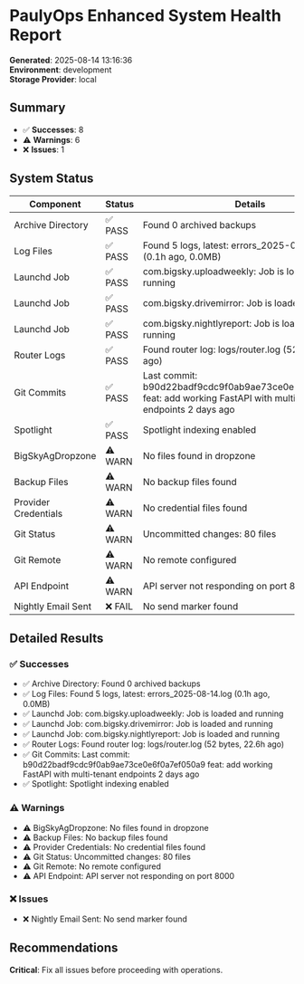 # PaulyOps Enhanced System Health Report

**Generated**: 2025-08-14 13:16:36  
**Environment**: development  
**Storage Provider**: local

## Summary

- ✅ **Successes**: 8
- ⚠️  **Warnings**: 6
- ❌ **Issues**: 1

## System Status

| Component | Status | Details |
|-----------|--------|---------|
| Archive Directory | ✅ PASS | Found 0 archived backups |
| Log Files | ✅ PASS | Found 5 logs, latest: errors_2025-08-14.log (0.1h ago, 0.0MB) |
| Launchd Job | ✅ PASS | com.bigsky.uploadweekly: Job is loaded and running |
| Launchd Job | ✅ PASS | com.bigsky.drivemirror: Job is loaded and running |
| Launchd Job | ✅ PASS | com.bigsky.nightlyreport: Job is loaded and running |
| Router Logs | ✅ PASS | Found router log: logs/router.log (52 bytes, 22.6h ago) |
| Git Commits | ✅ PASS | Last commit: b90d22badf9cdc9f0ab9ae73ce0e6f0a7ef050a9 feat: add working FastAPI with multi-tenant endpoints 2 days ago |
| Spotlight | ✅ PASS | Spotlight indexing enabled |
|  BigSkyAgDropzone | ⚠️ WARN | No files found in dropzone |
|  Backup Files | ⚠️ WARN | No backup files found |
|  Provider Credentials | ⚠️ WARN | No credential files found |
|  Git Status | ⚠️ WARN | Uncommitted changes: 80 files |
|  Git Remote | ⚠️ WARN | No remote configured |
|  API Endpoint | ⚠️ WARN | API server not responding on port 8000 |
| Nightly Email Sent | ❌ FAIL | No send marker found |

## Detailed Results

### ✅ Successes
- ✅ Archive Directory: Found 0 archived backups
- ✅ Log Files: Found 5 logs, latest: errors_2025-08-14.log (0.1h ago, 0.0MB)
- ✅ Launchd Job: com.bigsky.uploadweekly: Job is loaded and running
- ✅ Launchd Job: com.bigsky.drivemirror: Job is loaded and running
- ✅ Launchd Job: com.bigsky.nightlyreport: Job is loaded and running
- ✅ Router Logs: Found router log: logs/router.log (52 bytes, 22.6h ago)
- ✅ Git Commits: Last commit: b90d22badf9cdc9f0ab9ae73ce0e6f0a7ef050a9 feat: add working FastAPI with multi-tenant endpoints 2 days ago
- ✅ Spotlight: Spotlight indexing enabled

### ⚠️  Warnings
- ⚠️  BigSkyAgDropzone: No files found in dropzone
- ⚠️  Backup Files: No backup files found
- ⚠️  Provider Credentials: No credential files found
- ⚠️  Git Status: Uncommitted changes: 80 files
- ⚠️  Git Remote: No remote configured
- ⚠️  API Endpoint: API server not responding on port 8000

### ❌ Issues
- ❌ Nightly Email Sent: No send marker found

## Recommendations
**Critical**: Fix all issues before proceeding with operations.

